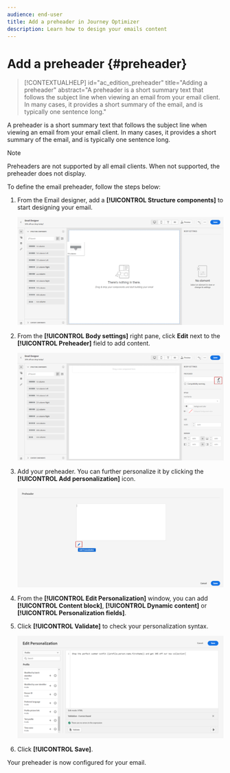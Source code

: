 ```yaml
---
audience: end-user
title: Add a preheader in Journey Optimizer
description: Learn how to design your emails content
---
```


# Add a preheader {#preheader}

>[!CONTEXTUALHELP]
>id="ac_edition_preheader"
>title="Adding a preheader"
>abstract="A preheader is a short summary text that follows the subject line when viewing an email from your email client. In many cases, it provides a short summary of the email, and is typically one sentence long."


A preheader is a short summary text that follows the subject line when viewing an email from your email client. In many cases, it provides a short summary of the email, and is typically one sentence long. 

>[!NOTE]
>
>Preheaders are not supported by all email clients. When not supported, the preheader does not display.

To define the email preheader, follow the steps below:

1. From the Email designer, add a **[!UICONTROL Structure components]** to start designing your email.

    ![](assets/preheader_1.png)

1. From the **[!UICONTROL Body settings]** right pane, click **Edit** next to the **[!UICONTROL Preheader]** field to add content.

    ![](assets/preheader_2.png)

1. Add your preheader. You can further personalize it by clicking the **[!UICONTROL Add personalization]** icon.

    ![](assets/preheader_3.png)

1. From the **[!UICONTROL Edit Personalization]** window, you can add **[!UICONTROL Content block]**, **[!UICONTROL Dynamic content]** or **[!UICONTROL Personalization fields]**.

1. Click **[!UICONTROL Validate]** to check your personalization syntax.

    ![](assets/preheader_4.png)

1. Click **[!UICONTROL Save]**.

Your preheader is now configured for your email.
